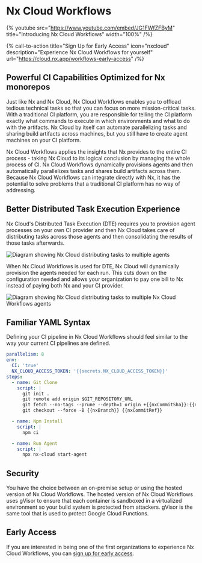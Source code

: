 # Nx Cloud Workflows

{% youtube
src="https://www.youtube.com/embed/JG1FWfZFByM"
title="Introducing Nx Cloud Workflows"
width="100%" /%}

{% call-to-action title="Sign Up for Early Access" icon="nxcloud" description="Experience Nx Cloud Workflows for yourself" url="https://cloud.nx.app/workflows-early-access" /%}

## Powerful CI Capabilities Optimized for Nx monorepos

Just like Nx and Nx Cloud, Nx Cloud Workflows enables you to offload tedious technical tasks so that you can focus on more mission-critical tasks. With a traditional CI platform, you are responsible for telling the CI platform exactly what commands to execute in which environments and what to do with the artifacts. Nx Cloud by itself can automate parallelizing tasks and sharing build artifacts across machines, but you still have to create agent machines on your CI platform.

Nx Cloud Workflows applies the insights that Nx provides to the entire CI process - taking Nx Cloud to its logical conclusion by managing the whole process of CI. Nx Cloud Workflows dynamically provisions agents and then automatically parallelizes tasks and shares build artifacts across them. Because Nx Cloud Workflows can integrate directly with Nx, it has the potential to solve problems that a traditional CI platform has no way of addressing.

## Better Distributed Task Execution Experience

Nx Cloud's Distributed Task Execution (DTE) requires you to provision agent processes on your own CI provider and then Nx Cloud takes care of distributing tasks across those agents and then consolidating the results of those tasks afterwards.

![Diagram showing Nx Cloud distributing tasks to multiple agents](/shared/images/dte/distributed-caching-and-task-execution.svg)

When Nx Cloud Workflows is used for DTE, Nx Cloud will dynamically provision the agents needed for each run. This cuts down on the configuration needed and allows your organization to pay one bill to Nx instead of paying both Nx and your CI provider.

![Diagram showing Nx Cloud distributing tasks to multiple Nx Cloud Workflows agents](/shared/images/dte/distributed-task-execution-on-workflows.svg)

## Familiar YAML Syntax

Defining your CI pipeline in Nx Cloud Workflows should feel similar to the way your current CI pipelines are defined.

```yaml {% fileName=".nx/workflows/" %}
parallelism: 8
env:
  CI: 'true'
  NX_CLOUD_ACCESS_TOKEN: '{{secrets.NX_CLOUD_ACCESS_TOKEN}}'
steps:
  - name: Git Clone
    script: |
      git init .
      git remote add origin $GIT_REPOSITORY_URL
      git fetch --no-tags --prune --depth=1 origin +{{nxCommitSha}}:{{nxCommitRef}}
      git checkout --force -B {{nxBranch}} {{nxCommitRef}}

  - name: Npm Install
    script: |
      npm ci

  - name: Run Agent
    script: |
      npx nx-cloud start-agent
```

## Security

You have the choice between an on-premise setup or using the hosted version of Nx Cloud Workflows. The hosted version of Nx Cloud Workflows uses gVisor to ensure that each container is sandboxed in a virtualized environment so your build system is protected from attackers. gVisor is the same tool that is used to protect Google Cloud Functions.

## Early Access

If you are interested in being one of the first organizations to experience Nx Cloud Workflows, you can [sign up for early access](https://cloud.nx.app/workflows-early-access).
